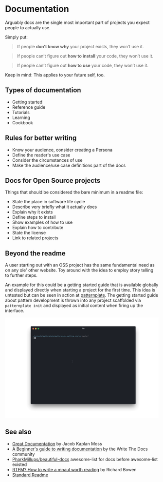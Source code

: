 # Documentation

Arguably docs are the single most important part of projects you expect people to actually use.

Simply put:

> If people **don’t know why** your project exists,
they won’t use it.

> If people can’t figure out **how to install** your code,
they won’t use it.

> If people can’t figure out **how to use** your code,
they won’t use it.

Keep in mind: This applies to your future self, too.

## Types of documentation

* Getting started
* Reference guide
* Tutorials
* Learning
* Cookbook

## Rules for better writing

*  Know your audience, consider creating a Persona
*  Define the reader's use case
*  Consider the circumstances of use
*  Make the audience/use case definitions part of the docs

## Docs for Open Source projects

Things that should be considered the bare minimum in a readme file:

*  State the place in software life cycle
*  Describe very briefly what it actually does
*  Explain why it exists
*  Define steps to install
*  Show examples of how to use
*  Explain how to contribute
*  State the license
*  Link to related projects

## Beyond the readme

A user starting out with an OSS project has the same fundamental need as on any ole' other website. Toy around with the idea to employ story telling to further steps.

An example for this could be a getting started guide that is available globally and displayed directly when
starting a project for the first time. This idea is untested but can be seen in action at [patternplate](https://github.com/sinnerschrader/patternplate/blob/02b1eca5568c4ce77b0bf32fe7780a3f3a0b9811/documentation/pattern-development.md). The getting started guide about pattern development is thrown into any
project scaffolded via `patternplate init` and displayed as initial content when firing up the interface.

![patternplate getting started guide](../.assets/patternplate-init-demo.gif)


## See also

* [Great Documentation](https://jacobian.org/writing/great-documentation/) by Jacob Kaplan Moss
* [A Beginner's guide to writing documentation](http://www.writethedocs.org/guide/writing/beginners-guide-to-docs/) by the Write The Docs community
* [PharkMillups/beautiful-docs](https://github.com/PharkMillups/beautiful-docs) awesome-list for docs before awesome-list existed
* [RTFM? How to write a mnaul worth reading](https://opensource.com/business/15/5/write-better-docs) by Richard Bowen
* [Standard Readme](https://github.com/RichardLitt/standard-readme)
